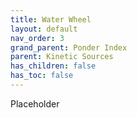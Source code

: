 ```yaml
---
title: Water Wheel
layout: default
nav_order: 3
grand_parent: Ponder Index
parent: Kinetic Sources
has_children: false
has_toc: false
---
```

Placeholder
